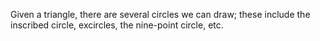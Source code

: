 Given a triangle, there are several circles we can draw; these include
the inscribed circle, excircles, the nine-point circle, etc.
